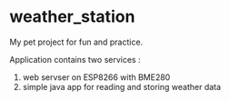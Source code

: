 # weather_station
My pet project for fun and practice.

Application contains two services :
1) web servser on ESP8266 with BME280
2) simple java app for reading and storing weather data
